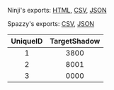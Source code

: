 Ninji's exports: [HTML](https://wuffs.org/acnh/bcsv_150/html/MysteryTourFishParam.html), [CSV](https://wuffs.org/acnh/bcsv_150/csv/MysteryTourFishParam.csv), [JSON](https://wuffs.org/acnh/bcsv_150/json/MysteryTourFishParam.json)

Spazzy's exports: [CSV](https://github.com/McSpazzy/acnh-csv/blob/master/MysteryTourFishParam.csv), [JSON](https://github.com/McSpazzy/acnh-json/blob/master/MysteryTourFishParam.json)

| UniqueID | TargetShadow |
|:--:|:--:|
| 1 | 3800 | 
| 2 | 8001 | 
| 3 | 0000 | 
